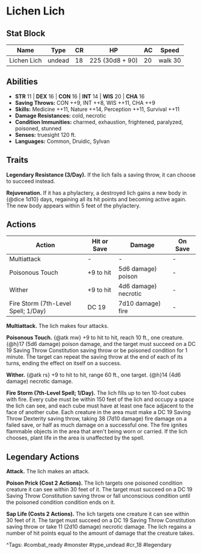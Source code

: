 # Lichen Lich

## Stat Block

| Name | Type | CR | HP | AC | Speed |
|------|------|----|----|----|-------|
| Lichen Lich | undead | 18 | 225 (30d8 + 90) | 20 | walk 30 |

## Abilities

- **STR** 11 | **DEX** 16 | **CON** 16 | **INT** 14 | **WIS** 20 | **CHA** 16
- **Saving Throws:** CON ++9, INT ++8, WIS ++11, CHA ++9  
- **Skills:** Medicine ++11, Nature ++14, Perception ++11, Survival ++11  
- **Damage Resistances:** cold, necrotic  
- **Condition Immunities:** charmed, exhaustion, frightened, paralyzed, poisoned, stunned  
- **Senses:** truesight 120 ft.  
- **Languages:** Common, Druidic, Sylvan

## Traits

**Legendary Resistance (3/Day).** If the lich fails a saving throw, it can choose to succeed instead.

**Rejuvenation.** If it has a phylactery, a destroyed lich gains a new body in {@dice 1d10} days, regaining all its hit points and becoming active again. The new body appears within 5 feet of the phylactery.


## Actions

| Action | Hit or Save | Damage | On Save |
|--------|--------------|--------|----------|
| Multiattack | - | - | - |
| Poisonous Touch | +9 to hit | 5d6 damage) poison | - |
| Wither | +9 to hit | 4d6 damage) necrotic | - |
| Fire Storm (7th-Level Spell; 1/Day) | DC 19 | 7d10 damage) fire | - |

**Multiattack.** The lich makes four attacks.

**Poisonous Touch.** {@atk mw} +9 to hit to hit, reach 10 ft., one creature. {@h}17 (5d6 damage) poison damage, and the target must succeed on a DC 19 Saving Throw Constitution saving throw or be poisoned condition for 1 minute. The target can repeat the saving throw at the end of each of its turns, ending the effect on itself on a success.

**Wither.** {@atk rs} +9 to hit to hit, range 60 ft., one target. {@h}14 (4d6 damage) necrotic damage.

**Fire Storm (7th-Level Spell; 1/Day).** The lich fills up to ten 10-foot cubes with fire. Every cube must be within 150 feet of the lich and occupy a space the lich can see, and each cube must have at least one face adjacent to the face of another cube. Each creature in the area must make a DC 19 Saving Throw Dexterity saving throw, taking 38 (7d10 damage) fire damage on a failed save, or half as much damage on a successful one. The fire ignites flammable objects in the area that aren't being worn or carried. If the lich chooses, plant life in the area is unaffected by the spell.

## Legendary Actions

**Attack.** The lich makes an attack.

**Poison Prick (Cost 2 Actions).** The lich targets one poisoned condition creature it can see within 30 feet of it. The target must succeed on a DC 19 Saving Throw Constitution saving throw or fall unconscious condition until the poisoned condition condition ends on it.

**Sap Life (Costs 2 Actions).** The lich targets one creature it can see within 30 feet of it. The target must succeed on a DC 19 Saving Throw Constitution saving throw or take 11 (2d10 damage) necrotic damage. The lich regains a number of hit points equal to the amount of damage that the creature takes.



^Tags: #combat_ready #monster #type_undead #cr_18 #legendary